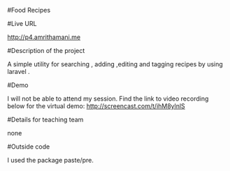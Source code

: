 
#Food Recipes

#Live URL 

http://p4.amrithamani.me

#Description of the project

A simple utility for searching , adding ,editing and tagging recipes  by using laravel  .

#Demo 

I will not be able to attend my session. Find the link to video recording below for the virtual demo:
http://screencast.com/t/ihM8ylnlS

#Details for teaching team

none

#Outside code

I used the package paste/pre.
